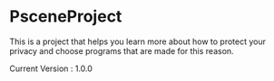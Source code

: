 # PsceneProject
This is a project that helps you learn more about how to protect your privacy and choose programs that are made for this reason.

Current Version : 1.0.0
